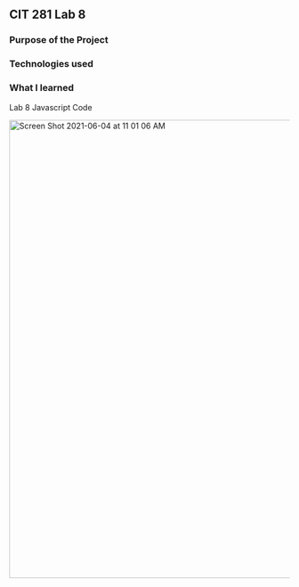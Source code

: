 ## CIT 281 Lab 8

### Purpose of the Project

### Technologies used

### What I learned

Lab 8 Javascript Code

<img width="823" alt="Screen Shot 2021-06-04 at 11 01 06 AM" src="https://user-images.githubusercontent.com/84147507/120844433-37c3b780-c524-11eb-9970-b78fa61aec13.png">
